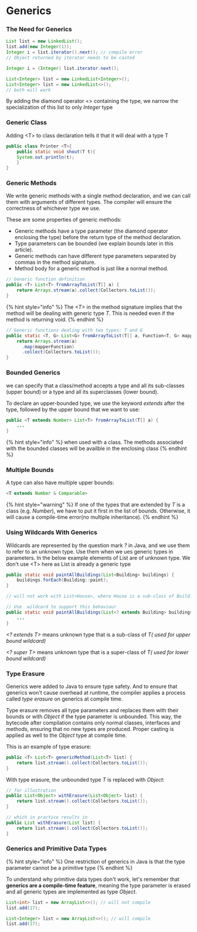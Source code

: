 # Generics

### **The Need for Generics**

```java
List list = new LinkedList();
list.add(new Integer(1)); 
Integer i = list.iterator().next(); // compile error
// Object returned by iterator needs to be casted

Integer i = (Integer) list.iterator.next();
```

```java
List<Integer> list = new LinkedList<Integer>();
List<Integer> list = new LinkedList<>();
// both will work
```

By adding the diamond operator <> containing the type, we narrow the specialization of this list to only _Integer_ type

### Generic Class

Adding \<T> to class declaration tells it that it will deal with a type T

```java
public class Printer <T>{
    public static void shout(T t){
    System.out.println(t);
    }
}
```

### **Generic Methods**

We write generic methods with a single method declaration, and we can call them with arguments of different types. The compiler will ensure the correctness of whichever type we use.



These are some properties of generic methods:

* Generic methods have a type parameter (the diamond operator enclosing the type) before the return type of the method declaration.
* Type parameters can be bounded (we explain bounds later in this article).
* Generic methods can have different type parameters separated by commas in the method signature.
* Method body for a generic method is just like a normal method.



```java
// Generic function definition
public <T> List<T> fromArrayToList(T[] a) {   
    return Arrays.stream(a).collect(Collectors.toList());
}
```

{% hint style="info" %}
The _\<T>_ in the method signature implies that the method will be dealing with generic type _T_. This is needed even if the method is returning void.
{% endhint %}

```java
// Generic functions dealing with two types: T and G
public static <T, G> List<G> fromArrayToList(T[] a, Function<T, G> mapperFunction) {
    return Arrays.stream(a)
      .map(mapperFunction)
      .collect(Collectors.toList());
}
```

### **Bounded Generics**

we can specify that a class/method accepts a type and all its sub-classes (upper bound) or a type and all its superclasses (lower bound).



To declare an upper-bounded type, we use the keyword _extends_ after the type, followed by the upper bound that we want to use:

```java
public <T extends Number> List<T> fromArrayToList(T[] a) {
    ...
}
```

{% hint style="info" %}
when used with a class. The methods associated with the bounded classes will be availble in the enclosing class
{% endhint %}

### **Multiple Bounds**

A type can also have multiple upper bounds:

```java
<T extends Number & Comparable>
```

{% hint style="warning" %}
If one of the types that are extended by _T_ is a class (e.g. _Number_), we have to put it first in the list of bounds. Otherwise, it will cause a compile-time error(no multiple inheritance).
{% endhint %}

### **Using Wildcards With Generics**

Wildcards are represented by the question mark _?_ in Java, and we use them to refer to an unknown type. Use them when we ues generic types in parameters. In the below example elements of List are of unknown type. We don't use \<T> here as List is already a generic type



```java
public static void paintAllBuildings(List<Building> buildings) {
    buildings.forEach(Building::paint);
}

// will not work with List<House>, where House is a sub-class of Building

// Use  wildcard to support this behaviour
public static void paintAllBuildings(List<? extends Building> buildings) {
    ...
}

```

_\<? extends T>_ means unknown type that is a sub-class of _T( used for upper bound wildcard)_

_\<? super T>_ means unknown type that is a super-class of _T( used for lower bound wildcard)_

### **Type Erasure**

Generics were added to Java to ensure type safety. And to ensure that generics won't cause overhead at runtime, the compiler applies a process called _type erasure_ on generics at compile time.

Type erasure removes all type parameters and replaces them with their bounds or with _Object_ if the type parameter is unbounded. This way, the bytecode after compilation contains only normal classes, interfaces and methods, ensuring that no new types are produced. Proper casting is applied as well to the _Object_ type at compile time.



This is an example of type erasure:

```java
public <T> List<T> genericMethod(List<T> list) {
    return list.stream().collect(Collectors.toList());
}
```

With type erasure, the unbounded type _T_ is replaced with _Object_:

```java
// for illustration
public List<Object> withErasure(List<Object> list) {
    return list.stream().collect(Collectors.toList());
}

// which in practice results in
public List withErasure(List list) {
    return list.stream().collect(Collectors.toList());
}
```

### **Generics and Primitive Data Types**

{% hint style="info" %}
One restriction of generics in Java is that the type parameter cannot be a primitive type
{% endhint %}

To understand why primitive data types don't work, let's remember that **generics are a compile-time feature**, meaning the type parameter is erased and all generic types are implemented as type _Object_.



```java
List<int> list = new ArrayList<>(); // will not compile
list.add(17);

List<Integer> list = new ArrayList<>(); // will compile
list.add(17);
```
